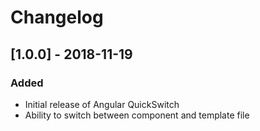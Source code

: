 # Changelog

## [1.0.0] - 2018-11-19
### Added
- Initial release of Angular QuickSwitch
- Ability to switch between component and template file